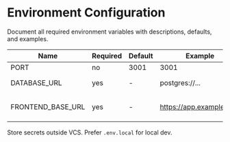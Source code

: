 # Environment Configuration

Document all required environment variables with descriptions, defaults, and examples.

| Name | Required | Default | Example | Description |
|------|----------|---------|---------|-------------|
| PORT | no | 3001 | 3001 | API port |
| DATABASE_URL | yes | - | postgres://... | Postgres/Neon connection |
| FRONTEND_BASE_URL | yes | - | https://app.example.com | Used for PDF generation links |

Store secrets outside VCS. Prefer `.env.local` for local dev.
